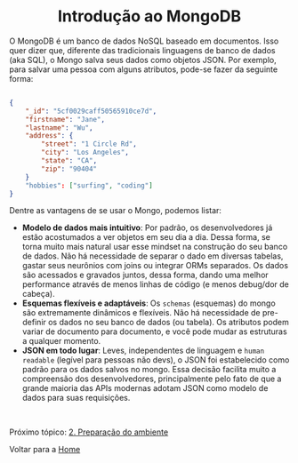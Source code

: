 <h1 align="center" id="introducao">Introdução ao MongoDB</h1>

O MongoDB é um banco de dados NoSQL baseado em documentos. Isso quer dizer que, diferente das tradicionais linguagens de banco de dados (aka SQL), o Mongo salva seus dados como objetos JSON. Por exemplo, para salvar uma pessoa com alguns atributos, pode-se fazer da seguinte forma:

~~~~json

{
    "_id": "5cf0029caff50565910ce7d",
    "firstname": "Jane",
    "lastname": "Wu",
    "address": {
        "street": "1 Circle Rd",
        "city": "Los Angeles",
        "state": "CA",
        "zip": "90404"
    }
    "hobbies": ["surfing", "coding"]
}

~~~~

Dentre as vantagens de se usar o Mongo, podemos listar:

- **Modelo de dados mais intuitivo**:
  Por padrão, os desenvolvedores já estão acostumados a ver objetos em seu dia a dia. Dessa forma, se torna muito mais natural usar esse mindset na construção do seu banco de dados. Não há necessidade de separar o dado em diversas tabelas, gastar seus neurônios com joins ou integrar ORMs separados. Os dados são acessados e gravados juntos, dessa forma, dando uma melhor performance através de menos linhas de código (e menos debug/dor de cabeça).
- **Esquemas flexíveis e adaptáveis**:
  Os `schemas` (esquemas) do mongo são extremamente dinâmicos e flexíveis. Não há necessidade de pre-definir os dados no seu banco de dados (ou tabela). Os atributos podem variar de documento para documento, e você pode mudar as estruturas a qualquer momento.
- **JSON em todo lugar**:
  Leves, independentes de linguagem e `human readable` (legível para pessoas não devs), o JSON foi estabelecido como padrão para os dados salvos no mongo. Essa decisão facilita muito a compreensão dos desenvolvedores, principalmente pelo fato de que a grande maioria das APIs modernas adotam JSON como modelo de dados para suas requisições.

<br/>

Próximo tópico: <a href="2-preparacao-ambiente.md#preparacao-ambiente">2. Preparação do ambiente</a>

Voltar para a <a href="../README.md#readme">Home</a>
